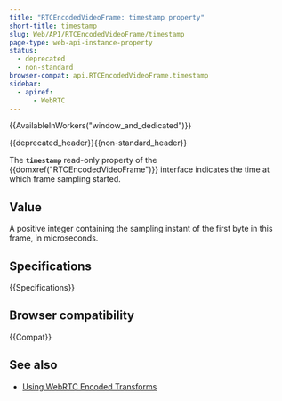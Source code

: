 ```yaml
---
title: "RTCEncodedVideoFrame: timestamp property"
short-title: timestamp
slug: Web/API/RTCEncodedVideoFrame/timestamp
page-type: web-api-instance-property
status:
  - deprecated
  - non-standard
browser-compat: api.RTCEncodedVideoFrame.timestamp
sidebar:
  - apiref:
      - WebRTC
---
```


{{AvailableInWorkers("window_and_dedicated")}}

{{deprecated_header}}{{non-standard_header}}

The **`timestamp`** read-only property of the {{domxref("RTCEncodedVideoFrame")}} interface indicates the time at which frame sampling started.

## Value

A positive integer containing the sampling instant of the first byte in this frame, in microseconds.

## Specifications

{{Specifications}}

## Browser compatibility

{{Compat}}

## See also

- [Using WebRTC Encoded Transforms](/en-US/docs/Web/API/WebRTC_API/Using_Encoded_Transforms)
